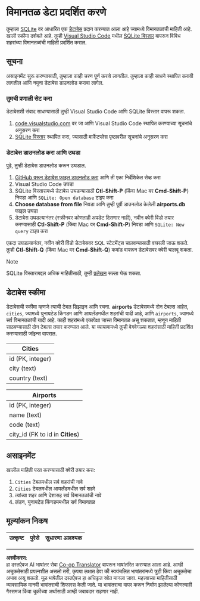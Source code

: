 <!--
CO_OP_TRANSLATOR_METADATA:
{
  "original_hash": "25b37acdfb2452917c1aa2e2ca44317a",
  "translation_date": "2025-10-24T09:54:16+00:00",
  "source_file": "2-Working-With-Data/05-relational-databases/assignment.md",
  "language_code": "mr"
}
-->
# विमानतळ डेटा प्रदर्शित करणे

तुम्हाला [SQLite](https://sqlite.org/index.html) वर आधारित एक [डेटाबेस](https://raw.githubusercontent.com/Microsoft/Data-Science-For-Beginners/main/2-Working-With-Data/05-relational-databases/airports.db) प्रदान करण्यात आला आहे ज्यामध्ये विमानतळांची माहिती आहे. खाली स्कीमा दर्शवले आहे. तुम्ही [Visual Studio Code](https://code.visualstudio.com?WT.mc_id=academic-77958-bethanycheum) मधील [SQLite विस्तार](https://marketplace.visualstudio.com/items?itemName=alexcvzz.vscode-sqlite&WT.mc_id=academic-77958-bethanycheum) वापरून विविध शहरांच्या विमानतळांची माहिती प्रदर्शित कराल.

## सूचना

असाइनमेंट सुरू करण्यासाठी, तुम्हाला काही चरण पूर्ण करावे लागतील. तुम्हाला काही साधने स्थापित करावी लागतील आणि नमुना डेटाबेस डाउनलोड करावा लागेल.

### तुमची प्रणाली सेट करा

डेटाबेसशी संवाद साधण्यासाठी तुम्ही Visual Studio Code आणि SQLite विस्तार वापरू शकता.

1. [code.visualstudio.com](https://code.visualstudio.com?WT.mc_id=academic-77958-bethanycheum) वर जा आणि Visual Studio Code स्थापित करण्याच्या सूचनांचे अनुसरण करा
1. [SQLite विस्तार](https://marketplace.visualstudio.com/items?itemName=alexcvzz.vscode-sqlite&WT.mc_id=academic-77958-bethanycheum) स्थापित करा, ज्यासाठी मार्केटप्लेस पृष्ठावरील सूचनांचे अनुसरण करा

### डेटाबेस डाउनलोड करा आणि उघडा

पुढे, तुम्ही डेटाबेस डाउनलोड करून उघडाल.

1. [GitHub वरून डेटाबेस फाइल डाउनलोड करा](https://raw.githubusercontent.com/Microsoft/Data-Science-For-Beginners/main/2-Working-With-Data/05-relational-databases/airports.db) आणि ती एका निर्देशिकेत सेव्ह करा
1. Visual Studio Code उघडा
1. SQLite विस्तारामध्ये डेटाबेस उघडण्यासाठी **Ctl-Shift-P** (किंवा Mac वर **Cmd-Shift-P**) निवडा आणि `SQLite: Open database` टाइप करा
1. **Choose database from file** निवडा आणि तुम्ही पूर्वी डाउनलोड केलेली **airports.db** फाइल उघडा
1. डेटाबेस उघडल्यानंतर (स्क्रीनवर कोणताही अपडेट दिसणार नाही), नवीन क्वेरी विंडो तयार करण्यासाठी **Ctl-Shift-P** (किंवा Mac वर **Cmd-Shift-P**) निवडा आणि `SQLite: New query` टाइप करा

एकदा उघडल्यानंतर, नवीन क्वेरी विंडो डेटाबेसवर SQL स्टेटमेंट्स चालवण्यासाठी वापरली जाऊ शकते. तुम्ही **Ctl-Shift-Q** (किंवा Mac वर **Cmd-Shift-Q**) कमांड वापरून डेटाबेसवर क्वेरी चालवू शकता.

> [!NOTE] 
> SQLite विस्ताराबद्दल अधिक माहितीसाठी, तुम्ही [प्रलेखन](https://marketplace.visualstudio.com/items?itemName=alexcvzz.vscode-sqlite&WT.mc_id=academic-77958-bethanycheum) सल्ला घेऊ शकता.

## डेटाबेस स्कीमा

डेटाबेसची स्कीमा म्हणजे त्याची टेबल डिझाइन आणि रचना. **airports** डेटाबेसमध्ये दोन टेबल्स आहेत, `cities`, ज्यामध्ये युनायटेड किंगडम आणि आयर्लंडमधील शहरांची यादी आहे, आणि `airports`, ज्यामध्ये सर्व विमानतळांची यादी आहे. काही शहरांमध्ये एकापेक्षा जास्त विमानतळ असू शकतात, म्हणून माहिती साठवण्यासाठी दोन टेबल्स तयार करण्यात आले. या व्यायामामध्ये तुम्ही वेगवेगळ्या शहरांसाठी माहिती प्रदर्शित करण्यासाठी जॉइन्स वापराल.

| Cities           |
| ---------------- |
| id (PK, integer) |
| city (text)      |
| country (text)   |

| Airports                         |
| -------------------------------- |
| id (PK, integer)                 |
| name (text)                      |
| code (text)                      |
| city_id (FK to id in **Cities**) |

## असाइनमेंट

खालील माहिती परत करण्यासाठी क्वेरी तयार करा:

1. `Cities` टेबलमधील सर्व शहरांची नावे
1. `Cities` टेबलमधील आयर्लंडमधील सर्व शहरे
1. त्यांच्या शहर आणि देशासह सर्व विमानतळांची नावे
1. लंडन, युनायटेड किंगडममधील सर्व विमानतळ

## मूल्यांकन निकष

| उत्कृष्ट | पुरेसे | सुधारणा आवश्यक |
| --------- | -------- | ----------------- |

---

**अस्वीकरण**:  
हा दस्तऐवज AI भाषांतर सेवा [Co-op Translator](https://github.com/Azure/co-op-translator) वापरून भाषांतरित करण्यात आला आहे. आम्ही अचूकतेसाठी प्रयत्नशील असलो तरी, कृपया लक्षात ठेवा की स्वयंचलित भाषांतरांमध्ये त्रुटी किंवा अचूकतेचा अभाव असू शकतो. मूळ भाषेतील दस्तऐवज हा अधिकृत स्रोत मानला जावा. महत्त्वाच्या माहितीसाठी व्यावसायिक मानवी भाषांतराची शिफारस केली जाते. या भाषांतराचा वापर करून निर्माण झालेल्या कोणत्याही गैरसमज किंवा चुकीच्या अर्थासाठी आम्ही जबाबदार राहणार नाही.